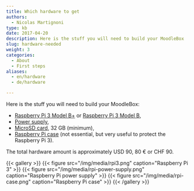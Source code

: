 ```yaml
---
title: Which hardware to get
authors:
  - Nicolas Martignoni
type: kb
date: 2017-04-20
description: Here is the stuff you will need to build your MoodleBox
slug: hardware-needed
weight: 3
categories:
  - About
  - First steps
aliases:
  - en/hardware
  - de/hardware

---
```

Here is the stuff you will need to build your MoodleBox:

  * [Raspberry Pi 3 Model B+][5] or [Raspberry Pi 3 Model B][1],
  * [Power supply][2],
  * [MicroSD card][3], 32 GB (minimum),
  * [Raspberry Pi case][4] (not essential, but very useful to protect the Raspberry Pi 3).

The total hardware amount is approximately USD 90, 80 € or CHF 90.

{{< gallery >}}
{{< figure src="/img/media/rpi3.png" caption="Raspberry Pi 3" >}}
{{< figure src="/img/media/rpi-power-supply.png" caption="Raspberry Pi power supply" >}}
{{< figure src="/img/media/rpi-case.png" caption="Raspberry Pi case" >}}
{{< /gallery >}}

 [1]: https://www.raspberrypi.org/products/raspberry-pi-3-model-b/
 [2]: https://www.raspberrypi.org/products/universal-power-supply/
 [3]: http://thewirecutter.com/reviews/best-microsd-card/
 [4]: https://www.raspberrypi.org/products/raspberry-pi-3-case/
 [5]: https://www.raspberrypi.org/products/raspberry-pi-3-model-b-plus/
